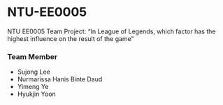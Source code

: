 # NTU-EE0005
NTU EE0005 Team Project: “In League of Legends, which factor has the highest influence on the result of the game"

### Team Member
- Sujong Lee
- Nurmarissa Hanis Binte Daud
- Yimeng Ye
- Hyukjin Yoon
